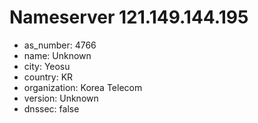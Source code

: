 # Nameserver 121.149.144.195

* as_number: 4766
* name: Unknown
* city: Yeosu
* country: KR
* organization: Korea Telecom
* version: Unknown
* dnssec: false
